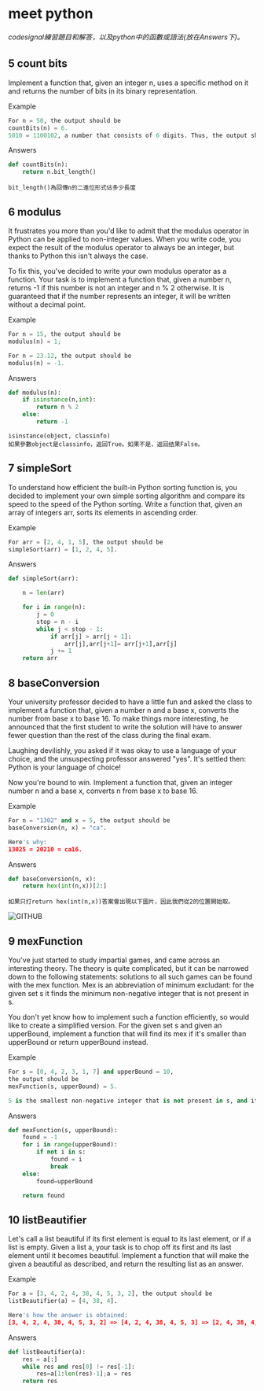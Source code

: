 # meet python
###### codesignal練習題目和解答，以及python中的函數或語法(放在Answers下)。
## 5 count bits
Implement a function that, given an integer n, uses a specific method on it and returns the number of bits in its binary representation.

Example
```python
For n = 50, the output should be
countBits(n) = 6.
5010 = 1100102, a number that consists of 6 digits. Thus, the output should be 6.
```
Answers
```python
def countBits(n):
    return n.bit_length()
```
    bit_length()為回傳n的二進位形式佔多少長度    

## 6 modulus
It frustrates you more than you'd like to admit that the modulus operator in Python can be applied to non-integer values. When you write code, you expect the result of the modulus operator to always be an integer, but thanks to Python this isn't always the case.

To fix this, you've decided to write your own modulus operator as a function. Your task is to implement a function that, given a number n, returns -1 if this number is not an integer and n % 2 otherwise. It is guaranteed that if the number represents an integer, it will be written without a decimal point.

Example
```python
For n = 15, the output should be
modulus(n) = 1;

For n = 23.12, the output should be
modulus(n) = -1.
```
Answers
```python
def modulus(n):
    if isinstance(n,int):
        return n % 2
    else:
        return -1
```
    isinstance(object, classinfo)    
    如果參數object是classinfo，返回True。如果不是，返回结果False。  
    
## 7 simpleSort
To understand how efficient the built-in Python sorting function is, you decided to implement your own simple sorting algorithm and compare its speed to the speed of the Python sorting. Write a function that, given an array of integers arr, sorts its elements in ascending order.

Example
```python
For arr = [2, 4, 1, 5], the output should be
simpleSort(arr) = [1, 2, 4, 5].
```
Answers
```python
def simpleSort(arr):

    n = len(arr)

    for i in range(n):
        j = 0
        stop = n - i
        while j < stop - 1:
            if arr[j] > arr[j + 1]:
                arr[j],arr[j+1]= arr[j+1],arr[j] 
            j += 1
    return arr

```
## 8 baseConversion
Your university professor decided to have a little fun and asked the class to implement a function that, given a number n and a base x, converts the number from base x to base 16. To make things more interesting, he announced that the first student to write the solution will have to answer fewer question than the rest of the class during the final exam.

Laughing devilishly, you asked if it was okay to use a language of your choice, and the unsuspecting professor answered "yes". It's settled then: Python is your language of choice!

Now you're bound to win. Implement a function that, given an integer number n and a base x, converts n from base x to base 16.

Example
```python
For n = "1302" and x = 5, the output should be
baseConversion(n, x) = "ca".

Here's why:
13025 = 20210 = ca16.
```
Answers
```python
def baseConversion(n, x):
    return hex(int(n,x))[2:]
```
    如果只打return hex(int(n,x))答案會出現以下圖片，因此我們從2的位置開始取。
![GITHUB](https://github.com/tzuying0312/Learning-Code/blob/master/photo/baseConversion.jpg)

## 9 mexFunction
You've just started to study impartial games, and came across an interesting theory. The theory is quite complicated, but it can be narrowed down to the following statements: solutions to all such games can be found with the mex function. Mex is an abbreviation of minimum excludant: for the given set s it finds the minimum non-negative integer that is not present in s.

You don't yet know how to implement such a function efficiently, so would like to create a simplified version. For the given set s and given an upperBound, implement a function that will find its mex if it's smaller than upperBound or return upperBound instead.

Example
```python
For s = [0, 4, 2, 3, 1, 7] and upperBound = 10,
the output should be
mexFunction(s, upperBound) = 5.

5 is the smallest non-negative integer that is not present in s, and it is smaller than upperBound.
```
Answers
```python
def mexFunction(s, upperBound):
    found = -1
    for i in range(upperBound):
        if not i in s:
            found = i
            break
    else:
        found=upperBound

    return found
```
## 10 listBeautifier
Let's call a list beautiful if its first element is equal to its last element, or if a list is empty. Given a list a, your task is to chop off its first and its last element until it becomes beautiful. Implement a function that will make the given a beautiful as described, and return the resulting list as an answer.

Example
```python
For a = [3, 4, 2, 4, 38, 4, 5, 3, 2], the output should be
listBeautifier(a) = [4, 38, 4].

Here's how the answer is obtained:
[3, 4, 2, 4, 38, 4, 5, 3, 2] => [4, 2, 4, 38, 4, 5, 3] => [2, 4, 38, 4, 5] => [4, 38, 4].
```
Answers
```python
def listBeautifier(a):
    res = a[:]
    while res and res[0] != res[-1]:
        res=a[1:len(res)-1];a = res
    return res
```
